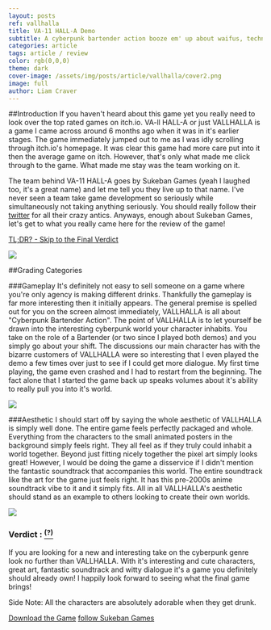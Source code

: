 ```yaml
---
layout: posts
ref: vallhalla
title: VA-11 HALL-A Demo
subtitle: A cyberpunk bartender action booze em' up about waifus, technology, and post-dystopia life.
categories: article
tags: article / review
color: rgb(0,0,0)
theme: dark
cover-image: /assets/img/posts/article/vallhalla/cover2.png
image: full
author: Liam Craver
---
```

##Introduction
If you haven't heard about this game yet you really need to look over the top rated games on itch.io. VA-ll HALL-A or just VALLHALLA is a game I came across around 6 months ago when it was in it's earlier stages. The game immediately jumped out to me as I was idly scrolling through itch.io's homepage. It was clear this game had more care put into it then the average game on itch. However, that's only what made me click through to the game. What made me stay was the team working on it.

The team behind VA-11 HALL-A goes by Sukeban Games (yeah I laughed too, it's a great name) and let me tell you they live up to that name. I've never seen a team take game development so seriously while simultaneously not taking anything seriously. You should really follow their <a class="line-s twitter" href="https://twitter.com/sukebangames">twitter</a> for all their crazy antics. Anyways, enough about Sukeban Games, let's get to what you really came here for the review of the game!

<a class="line-s" href="#verdict">TL;DR? - Skip to the Final Verdict</a>

<img class="center full" src="/assets/img/posts/article/{{page.ref}}/screenshot8.png"/>

##Grading Categories

###Gameplay
It's definitely not easy to sell someone on a game where you're only agency is making different drinks. Thankfully the gameplay is far more interesting then it initially appears. The general premise is spelled out for you on the screen almost immediately, VALLHALLA is all about "Cyberpunk Bartender Action". The point of VALLHALLA is to let yourself be drawn into the interesting cyberpunk world your character inhabits. You take on the role of a Bartender (or two since I played both demos) and you simply go about your shift. The discussions our main character has with the bizarre customers of VALLHALLA were so interesting that I even played the demo a few times over just to see if I could get more dialogue. My first time playing, the game even crashed and I had to restart from the beginning. The fact alone that I started the game back up speaks volumes about it's ability to really pull you into it's world.

<img class="center full" src="/assets/img/posts/article/{{page.ref}}/screenshot4.png"/>

###Aesthetic
I should start off by saying the whole aesthetic of VALLHALLA is simply well done. The entire game feels perfectly packaged and whole. Everything from the characters to the small animated posters in the background simply feels right. They all feel as if they truly could inhabit a world together. Beyond just fitting nicely together the pixel art simply looks great! However, I would be doing the game a disservice if I didn't mention the fantastic soundtrack that accompanies this world. The entire soundtrack like the art for the game just feels right. It has this pre-2000s anime soundtrack vibe to it and it simply fits. All in all VALLHALLA's aesthetic should stand as an example to others looking to create their own worlds.

<img class="center full" src="/assets/img/posts/article/{{page.ref}}/screenshot2.png"/>

<h3 id="verdict">Verdict : <span class="block great" text="Watching / Interesting"></span><a href="/article/rating-system"><sup>(?)</sup></a></h3>
If you are looking for a new and interesting take on the cyberpunk genre look no further than VALLHALLA. With it's interesting and cute characters, great art, fantastic soundtrack and witty dialogue it's a game you definitely should already own! I happily look forward to seeing what the final game brings!

Side Note: All the characters are absolutely adorable when they get drunk.

<div class="button-wrapper">
<a class="float two border" href="http://kiririn51.itch.io/valhalla-bar">Download the Game</a>
<a class="float two border" href="https://twitter.com/SukebanGames">follow Sukeban Games</a>
</div>
